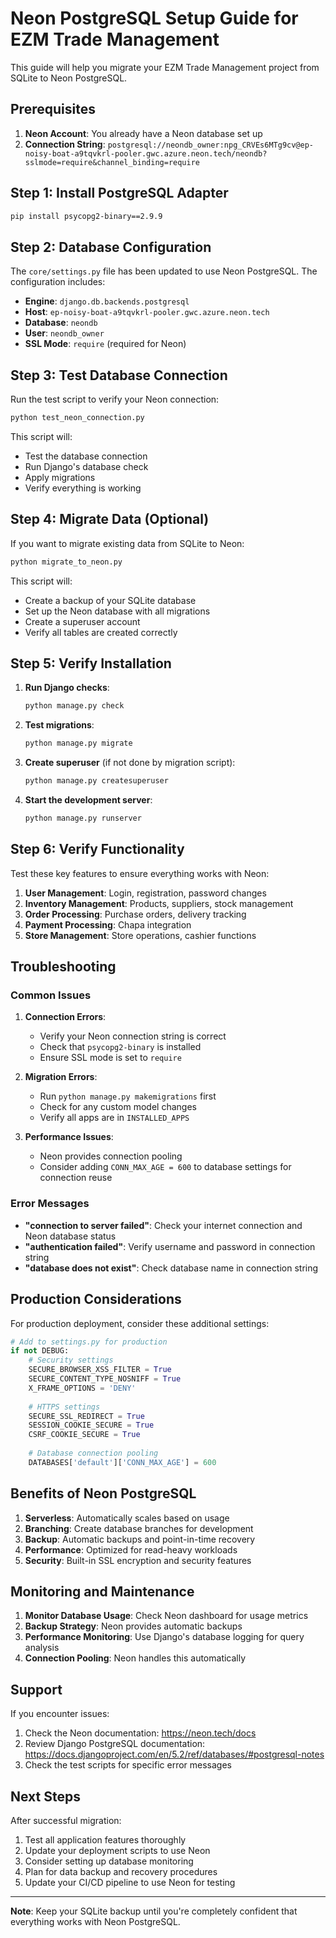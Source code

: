 # Neon PostgreSQL Setup Guide for EZM Trade Management

This guide will help you migrate your EZM Trade Management project from SQLite to Neon PostgreSQL.

## Prerequisites

1. **Neon Account**: You already have a Neon database set up
2. **Connection String**: `postgresql://neondb_owner:npg_CRVEs6MTg9cv@ep-noisy-boat-a9tqvkrl-pooler.gwc.azure.neon.tech/neondb?sslmode=require&channel_binding=require`

## Step 1: Install PostgreSQL Adapter

```bash
pip install psycopg2-binary==2.9.9
```

## Step 2: Database Configuration

The `core/settings.py` file has been updated to use Neon PostgreSQL. The configuration includes:

- **Engine**: `django.db.backends.postgresql`
- **Host**: `ep-noisy-boat-a9tqvkrl-pooler.gwc.azure.neon.tech`
- **Database**: `neondb`
- **User**: `neondb_owner`
- **SSL Mode**: `require` (required for Neon)

## Step 3: Test Database Connection

Run the test script to verify your Neon connection:

```bash
python test_neon_connection.py
```

This script will:
- Test the database connection
- Run Django's database check
- Apply migrations
- Verify everything is working

## Step 4: Migrate Data (Optional)

If you want to migrate existing data from SQLite to Neon:

```bash
python migrate_to_neon.py
```

This script will:
- Create a backup of your SQLite database
- Set up the Neon database with all migrations
- Create a superuser account
- Verify all tables are created correctly

## Step 5: Verify Installation

1. **Run Django checks**:
   ```bash
   python manage.py check
   ```

2. **Test migrations**:
   ```bash
   python manage.py migrate
   ```

3. **Create superuser** (if not done by migration script):
   ```bash
   python manage.py createsuperuser
   ```

4. **Start the development server**:
   ```bash
   python manage.py runserver
   ```

## Step 6: Verify Functionality

Test these key features to ensure everything works with Neon:

1. **User Management**: Login, registration, password changes
2. **Inventory Management**: Products, suppliers, stock management
3. **Order Processing**: Purchase orders, delivery tracking
4. **Payment Processing**: Chapa integration
5. **Store Management**: Store operations, cashier functions

## Troubleshooting

### Common Issues

1. **Connection Errors**:
   - Verify your Neon connection string is correct
   - Check that `psycopg2-binary` is installed
   - Ensure SSL mode is set to `require`

2. **Migration Errors**:
   - Run `python manage.py makemigrations` first
   - Check for any custom model changes
   - Verify all apps are in `INSTALLED_APPS`

3. **Performance Issues**:
   - Neon provides connection pooling
   - Consider adding `CONN_MAX_AGE = 600` to database settings for connection reuse

### Error Messages

- **"connection to server failed"**: Check your internet connection and Neon database status
- **"authentication failed"**: Verify username and password in connection string
- **"database does not exist"**: Check database name in connection string

## Production Considerations

For production deployment, consider these additional settings:

```python
# Add to settings.py for production
if not DEBUG:
    # Security settings
    SECURE_BROWSER_XSS_FILTER = True
    SECURE_CONTENT_TYPE_NOSNIFF = True
    X_FRAME_OPTIONS = 'DENY'
    
    # HTTPS settings
    SECURE_SSL_REDIRECT = True
    SESSION_COOKIE_SECURE = True
    CSRF_COOKIE_SECURE = True
    
    # Database connection pooling
    DATABASES['default']['CONN_MAX_AGE'] = 600
```

## Benefits of Neon PostgreSQL

1. **Serverless**: Automatically scales based on usage
2. **Branching**: Create database branches for development
3. **Backup**: Automatic backups and point-in-time recovery
4. **Performance**: Optimized for read-heavy workloads
5. **Security**: Built-in SSL encryption and security features

## Monitoring and Maintenance

1. **Monitor Database Usage**: Check Neon dashboard for usage metrics
2. **Backup Strategy**: Neon provides automatic backups
3. **Performance Monitoring**: Use Django's database logging for query analysis
4. **Connection Pooling**: Neon handles this automatically

## Support

If you encounter issues:

1. Check the Neon documentation: https://neon.tech/docs
2. Review Django PostgreSQL documentation: https://docs.djangoproject.com/en/5.2/ref/databases/#postgresql-notes
3. Check the test scripts for specific error messages

## Next Steps

After successful migration:

1. Test all application features thoroughly
2. Update your deployment scripts to use Neon
3. Consider setting up database monitoring
4. Plan for data backup and recovery procedures
5. Update your CI/CD pipeline to use Neon for testing

---

**Note**: Keep your SQLite backup until you're completely confident that everything works with Neon PostgreSQL. 